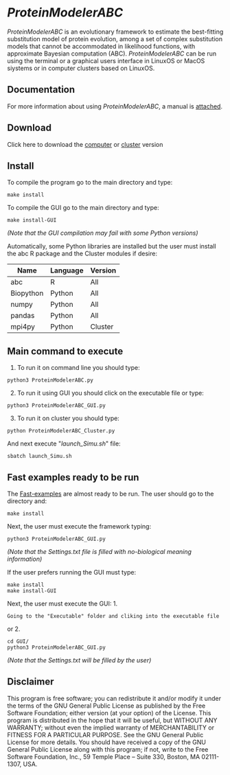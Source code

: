 # *ProteinModelerABC*
*ProteinModelerABC* is an evolutionary framework to estimate the best-fitting substitution model of protein evolution, among a set of complex substitution models that cannot be accommodated in likelihood functions, with approximate Bayesian computation (ABC). *ProteinModelerABC* can be run using the terminal or a graphical users interface in LinuxOS or MacOS siystems or in computer clusters based on LinuxOS.

## Documentation
For more information about using *ProteinModelerABC*, a manual is [attached](https://github.com/DavidFerreiro/ProteinModelerABC/tree/main/Documentation).

## Download
Click here to download the [computer](https://github.com/DavidFerreiro/ProteinModelerABC/tree/main/ProteinModelerABC) or [cluster](https://github.com/DavidFerreiro/ProteinModelerABC/tree/main/ProteinModelerABC_Cluster) version

## Install
To compile the program go to the main directory and type:
```
make install
```
To compile the GUI go to the main directory and type:
```
make install-GUI
```
*(Note that the GUI compilation may fail with some Python versions)*

Automatically, some Python libraries are installed but the user must install the abc R package and the Cluster modules if desire:

|Name	|Language	|Version|
|---------------|---------------|---------------|
|abc	|R	|All|
|Biopython	|Python	|All|
|numpy	|Python	|All|
|pandas	|Python	|All|
|mpi4py	|Python	|Cluster|


## Main command to execute
1. To run it on command line you should type:
```
python3 ProteinModelerABC.py
```
2. To run it using GUI you should click on the executable file or type:
```
python3 ProteinModelerABC_GUI.py
```
3. To run it on cluster you should type:
```
python ProteinModelerABC_Cluster.py
```
And next execute "*launch_Simu.sh*" file:
```
sbatch launch_Simu.sh
```
## Fast examples ready to be run
The [Fast-examples](https://github.com/DavidFerreiro/ProteinModelerABC/tree/main/Fast-examples) are almost ready to be run. The user should go to the directory and:
```
make install
```
Next, the user must execute the framework typing:
```
python3 ProteinModelerABC_GUI.py
```
*(Note that the Settings.txt file is filled with no-biological meaning information)*


If the user prefers running the GUI must type:
```
make install
make install-GUI
```
Next, the user must execute the GUI:
1.
``` 
Going to the "Executable" folder and cliking into the executable file 
```
   or
2.
```
cd GUI/
python3 ProteinModelerABC_GUI.py
```
*(Note that the Settings.txt will be filled by the user)*

## Disclaimer
This program is free software; you can redistribute it and/or modify it under the terms of the GNU General Public License as published by the Free Software Foundation; either version (at your option) of the License. This program is distributed in the hope that it will be useful, but WITHOUT ANY WARRANTY; without even the implied warranty of MERCHANTABILITY or FITNESS FOR A PARTICULAR PURPOSE. See the GNU General Public License for more details. You should have received a copy of the GNU General Public License along with this program; if not, write to the Free Software Foundation, Inc., 59 Temple Place – Suite 330, Boston, MA 02111-1307, USA.
